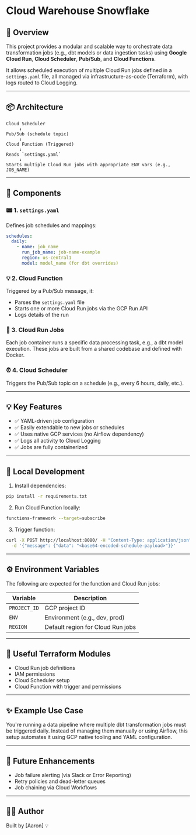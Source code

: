 # Cloud Warehouse Snowflake

## 🚀 Overview

This project provides a modular and scalable way to orchestrate data transformation jobs (e.g., dbt models or data ingestion tasks) using **Google Cloud Run**, **Cloud Scheduler**, **Pub/Sub**, and **Cloud Functions**.

It allows scheduled execution of multiple Cloud Run jobs defined in a `settings.yaml` file, all managed via infrastructure-as-code (Terraform), with logs routed to Cloud Logging.

---

## 📦 Architecture

```
Cloud Scheduler
     ↓
Pub/Sub (schedule topic)
     ↓
Cloud Function (Triggered)
     ↓
Reads `settings.yaml`
     ↓
Starts multiple Cloud Run jobs with appropriate ENV vars (e.g., JOB_NAME)
```

---

## 💠 Components

### 📟 1. `settings.yaml`
Defines job schedules and mappings:

```yaml
schedules:
  daily:
    - name: job_name
      run_job_name: job-name-example
      region: us-central1
      model: model_name (for dbt overrides)
```

### 💡 2. Cloud Function
Triggered by a Pub/Sub message, it:
- Parses the `settings.yaml` file
- Starts one or more Cloud Run jobs via the GCP Run API
- Logs details of the run

### 📼 3. Cloud Run Jobs
Each job container runs a specific data processing task, e.g., a dbt model execution. These jobs are built from a shared codebase and defined with Docker.

### ⏰ 4. Cloud Scheduler
Triggers the Pub/Sub topic on a schedule (e.g., every 6 hours, daily, etc.).

---

## 💡 Key Features

- ✅ YAML-driven job configuration
- ✅ Easily extendable to new jobs or schedules
- ✅ Uses native GCP services (no Airflow dependency)
- ✅ Logs all activity to Cloud Logging
- ✅ Jobs are fully containerized

---

## 💢 Local Development

1. Install dependencies:
```bash
pip install -r requirements.txt
```

2. Run Cloud Function locally:
```bash
functions-framework --target=subscribe
```

3. Trigger function:
```bash
curl -X POST http://localhost:8080/ -H "Content-Type: application/json" \
  -d '{"message": {"data": "<base64-encoded-schedule-payload>"}}'
```

---

## ⚙️ Environment Variables

The following are expected for the function and Cloud Run jobs:

| Variable         | Description                       |
|------------------|-----------------------------------|
| `PROJECT_ID`     | GCP project ID                    |
| `ENV`            | Environment (e.g., dev, prod)     |
| `REGION`         | Default region for Cloud Run jobs |

---

## 📜 Useful Terraform Modules

- Cloud Run job definitions
- IAM permissions
- Cloud Scheduler setup
- Cloud Function with trigger and permissions

---

## ✨ Example Use Case

You're running a data pipeline where multiple dbt transformation jobs must be triggered daily. Instead of managing them manually or using Airflow, this setup automates it using GCP native tooling and YAML configuration.

---

## 🧹 Future Enhancements

- Job failure alerting (via Slack or Error Reporting)
- Retry policies and dead-letter queues
- Job chaining via Cloud Workflows

---

## 🧑‍💻 Author
Built by [Aaron] 💡
